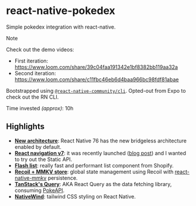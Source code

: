 # react-native-pokedex

Simple pokedex integration with react-native.

> [!NOTE]
> Check out the demo videos:
>
> - First iteration: https://www.loom.com/share/39c04faa191342e1bf8382bb119aa32a
> - Second iteration: https://www.loom.com/share/c11fbc46eb6d4baa966bc98fdf81abae

Bootstrapped using [`@react-native-community/cli`](https://github.com/react-native-community/cli). Opted-out from Expo to check out the RN CLI.

Time invested _(approx)_: 10h

## Highlights

- [**New architecture**](https://reactnative.dev/blog/2024/10/23/the-new-architecture-is-here): React Native 76 has the new bridgeless architecture enabled by default.
- [**React navigation v7**](https://reactnavigation.org/docs/getting-started): it was recently launched ([blog post](https://reactnavigation.org/blog/2024/11/06/react-navigation-7.0)) and I wanted to try out the Static API.
- [**Flash list**](https://shopify.github.io/flash-list): really fast and performant list component from Shopify. <!-- maybe try WishList?  -->
- [**Recoil + MMKV store**](https://recoiljs.org/docs/introduction/getting-started): global state management using Recoil with [react-native-mmkv](https://github.com/mrousavy/react-native-mmkv) persistence.
- [**TanStack's Query**](https://tanstack.com/query/latest/docs/framework/react/react-native): AKA React Query as the data fetching library, consuming [PokeAPI](https://pokeapi.co).
- [**NativeWind**](https://www.nativewind.dev): tailwind CSS styling on React Native.
